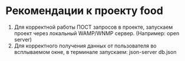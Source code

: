 # Рекомендации к проекту food
1. Для корректной работы ПОСТ запросов в проекте, запускаем проект через локальный WAMP/WNMP сервер. (Например: open server)
2. Для корректного получения данных от пользователя во всплываемом окне, в терминале запускаем: json-server db.json
